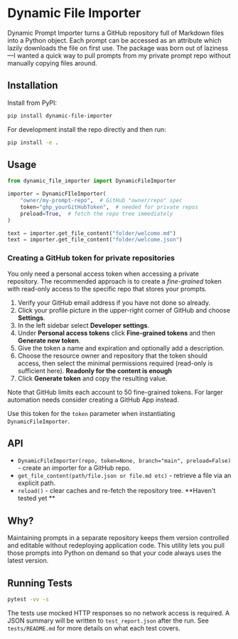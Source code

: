 # Dynamic File Importer

Dynamic Prompt Importer turns a GitHub repository full of Markdown files into a Python object.  Each prompt can be accessed as an attribute which lazily downloads the file on first use.  The package was born out of laziness—I wanted a quick way to pull prompts from my private prompt repo without manually copying files around.

## Installation

Install from PyPI:

```bash
pip install dynamic-file-importer
```

For development install the repo directly and then run:

```bash
pip install -e .
```

## Usage

```python
from dynamic_file_importer import DynamicFileImporter

importer = DynamicFIleImporter(
    "owner/my-prompt-repo",  # GitHub "owner/repo" spec
    token="ghp_yourGitHubToken",  # needed for private repos
    preload=True,  # fetch the repo tree immediately
)

text = importer.get_file_content("folder/welcome.md")
text = importer.get_file_content("folder/welcome.json") 
```

### Creating a GitHub token for private repositories

You only need a personal access token when accessing a private repository. The
recommended approach is to create a *fine-grained* token with read-only access
to the specific repo that stores your prompts.

1. Verify your GitHub email address if you have not done so already.
2. Click your profile picture in the upper-right corner of GitHub and choose
   **Settings**.
3. In the left sidebar select **Developer settings**.
4. Under **Personal access tokens** click **Fine-grained tokens** and then
   **Generate new token**.
5. Give the token a name and expiration and optionally add a description.
6. Choose the resource owner and repository that the token should access, then
   select the minimal permissions required (read-only is sufficient here). **Readonly for the content is enough**
7. Click **Generate token** and copy the resulting value.

Note that GitHub limits each account to 50 fine-grained tokens. For larger
automation needs consider creating a GitHub App instead.

Use this token for the ``token`` parameter when instantiating
``DynamicFileImporter``.


## API

* `DynamicFileImporter(repo, token=None, branch="main", preload=False)` - create an importer for a GitHub repo.
* `get_file_content(path/file.json or file.md etc)` - retrieve a file via an explicit path.
* `reload()` - clear caches and re-fetch the repository tree. **Haven't tested yet **

## Why?

Maintaining prompts in a separate repository keeps them version controlled and editable without redeploying application code.  This utility lets you pull those prompts into Python on demand so that your code always uses the latest version.

## Running Tests

```bash
pytest -vv -s
```

The tests use mocked HTTP responses so no network access is required. A JSON
summary will be written to `test_report.json` after the run.  See
`tests/README.md` for more details on what each test covers.
